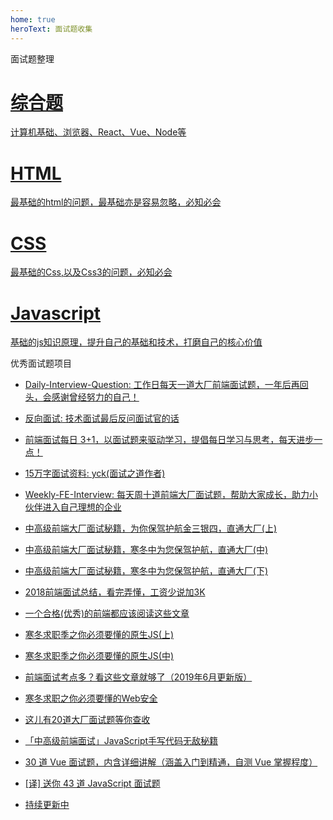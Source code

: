 ```yaml
---
home: true
heroText: 面试题收集
---
```

<div class="tab-title">
  面试题整理
</div>
<div class="features-tag">
  <a class="feature" href="http://codehtml.cn/front-end-interview/#/" target="_blank">
    <h1>综合题</h1>
    <p>计算机基础、浏览器、React、Vue、Node等</p>
  </a>
  <a class="feature"  href="http://codehtml.cn/front-end-interview-html/#/"  target="_blank">
    <h1>HTML</h1>
    <p>最基础的html的问题，最基础亦是容易忽略，必知必会</p>
  </a>
  <a class="feature"  href="http://codehtml.cn/front-end-interview-css/#/"  target="_blank">
    <h1>CSS</h1>
    <p>最基础的Css,以及Css3的问题，必知必会</p>
  </a>
  <a class="feature"  href="http://codehtml.cn/front-end-interview-js/#/welcome"  target="_blank">
    <h1>Javascript</h1>
    <p>基础的js知识原理，提升自己的基础和技术，打磨自己的核心价值</p>
  </a>
</div>
<div class="tab-title">
  优秀面试题项目
</div>

* [Daily-Interview-Question: 工作日每天一道大厂前端面试题，一年后再回头，会感谢曾经努力的自己！](https://github.com/Advanced-Frontend/Daily-Interview-Question)

* [反向面试: 技术面试最后反问面试官的话](https://github.com/yifeikong/reverse-interview-zh)

* [前端面试每日 3+1，以面试题来驱动学习，提倡每日学习与思考，每天进步一点！](https://github.com/haizlin/fe-interview)

* [15万字面试资料: yck(面试之道作者)](https://github.com/InterviewMap/CS-Interview-Knowledge-Map)

* [Weekly-FE-Interview: 每天周十道前端大厂面试题，帮助大家成长，助力小伙伴进入自己理想的企业](https://github.com/airuikun/Weekly-FE-Interview)

* [中高级前端大厂面试秘籍，为你保驾护航金三银四，直通大厂(上)](https://juejin.im/post/5c64d15d6fb9a049d37f9c20)

* [中高级前端大厂面试秘籍，寒冬中为您保驾护航，直通大厂(中)](https://juejin.im/post/5c92f499f265da612647b754)

* [中高级前端大厂面试秘籍，寒冬中为您保驾护航，直通大厂(下)](https://juejin.im/post/5cc26dfef265da037b611738)

* [2018前端面试总结，看完弄懂，工资少说加3K](https://juejin.im/post/5b94d8965188255c5a0cdc02)

* [一个合格(优秀)的前端都应该阅读这些文章](https://juejin.im/post/5d387f696fb9a07eeb13ea60)

* [寒冬求职季之你必须要懂的原生JS(上)](https://juejin.im/post/5cab0c45f265da2513734390)

* [寒冬求职季之你必须要懂的原生JS(中)](https://juejin.im/post/5cbd1e33e51d45789161d053)

* [前端面试考点多？看这些文章就够了（2019年6月更新版）](https://juejin.im/post/5aae076d6fb9a028cc6100a9)

* [寒冬求职之你必须要懂的Web安全](https://juejin.im/post/5cd6ad7a51882568d3670a8e)

* [这儿有20道大厂面试题等你查收](https://juejin.im/post/5d124a12f265da1b9163a28d)

* [「中高级前端面试」JavaScript手写代码无敌秘籍](https://juejin.im/post/5c9c3989e51d454e3a3902b6)

* [30 道 Vue 面试题，内含详细讲解（涵盖入门到精通，自测 Vue 掌握程度）](https://juejin.im/post/5d59f2a451882549be53b170)

* [[译] 送你 43 道 JavaScript 面试题](https://juejin.im/post/5d0644976fb9a07ed064b0ca)

* [持续更新中]()

<style>
  .description{
    display: none;
  }
</style>